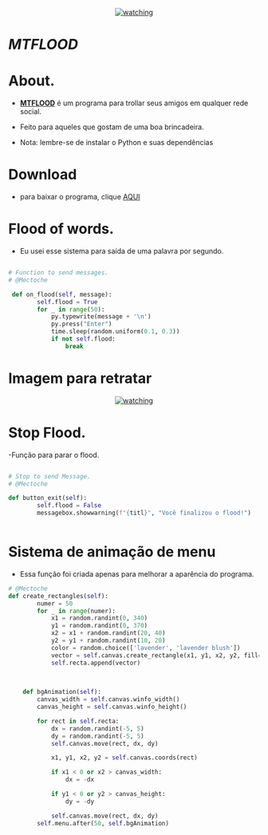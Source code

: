 <p align="center">
<a href="https://github.com/Mectoche/MTFLOOD"><img src="https://i.ibb.co/rvZynSh/watching.gif" alt="watching" border="0"></a>
</p>

#       *MTFLOOD*

# About.

- **[MTFLOOD](https://github.com/Mectoche/MTFLOOD)** é um programa para trollar seus amigos em qualquer rede social.

- Feito para aqueles que gostam de uma boa brincadeira.

- Nota: lembre-se de instalar o Python e suas dependências

# Download
- para baixar o programa, clique [AQUI](https://github.com/Mectoche/MTFLOOD/tree/main/MTFLOOD/EXE)

#

# Flood of words.

- Eu usei esse sistema para saída de uma palavra por segundo.

```python

# Function to send messages.
# @Mectoche

 def on_flood(self, message):
        self.flood = True
        for _ in range(50):
            py.typewrite(message + '\n')
            py.press("Enter")
            time.sleep(random.uniform(0.1, 0.3))
            if not self.flood:
                break


```
# Imagem para retratar

<p align="center">
<a href="https://github.com/Mectoche/MTFLOOD/"><img src="https://i.ibb.co/5Rf7wq9/Sem-t-tulo.png" alt="watching" border="0"></a>
</p>


# Stop Flood.

-Função para parar o flood.

```python

# Stop to send Message.
# @Mectoche

def button_exit(self):
        self.flood = False
        messagebox.showwarning(f"{titl}", "Você finalizou o flood!")



```

# Sistema de animação de menu

- Essa função foi criada apenas para melhorar a aparência do programa.

```python
# @Mectoche
def create_rectangles(self):
        numer = 50
        for _ in range(numer):
            x1 = random.randint(0, 340)
            y1 = random.randint(0, 370)
            x2 = x1 + random.randint(20, 40)
            y2 = y1 + random.randint(10, 20)
            color = random.choice(['lavender', 'lavender blush'])
            vector = self.canvas.create_rectangle(x1, y1, x2, y2, fill=color, outline=color)
            self.recta.append(vector)
            
            

    def bgAnimation(self):
        canvas_width = self.canvas.winfo_width()
        canvas_height = self.canvas.winfo_height()

        for rect in self.recta:
            dx = random.randint(-5, 5)
            dy = random.randint(-5, 5)
            self.canvas.move(rect, dx, dy)

            x1, y1, x2, y2 = self.canvas.coords(rect)

            if x1 < 0 or x2 > canvas_width:
                dx = -dx

            if y1 < 0 or y2 > canvas_height:
                dy = -dy

            self.canvas.move(rect, dx, dy)
        self.menu.after(50, self.bgAnimation)


```

  
